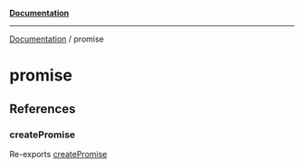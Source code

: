 [**Documentation**](README.md)

---

[Documentation](README.md) / promise

# promise

## References

### createPromise

Re-exports [createPromise](promise/promise.md#createpromise)
